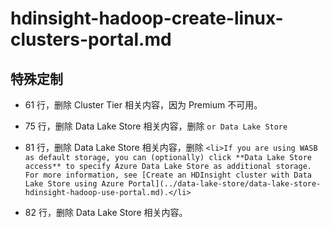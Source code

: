 # hdinsight-hadoop-create-linux-clusters-portal.md

## 特殊定制

* 61 行，删除 Cluster Tier 相关内容，因为 Premium 不可用。

* 75 行，删除 Data Lake Store 相关内容，删除 `or Data Lake Store`

* 81 行，删除 Data Lake Store 相关内容，删除 `<li>If you are using WASB as default storage, you can (optionally) click **Data Lake Store access** to specify Azure Data Lake Store as additional storage. For more information, see [Create an HDInsight cluster with Data Lake Store using Azure Portal](../data-lake-store/data-lake-store-hdinsight-hadoop-use-portal.md).</li>`

* 82 行，删除 Data Lake Store 相关内容。